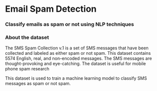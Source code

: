 # Email Spam Detection
### Classify emails as spam or not using NLP techniques
### About the dataset
The SMS Spam Collection v.1 is a set of SMS messages that have been collected and labeled as either spam or not spam. This dataset contains 5574 English, real, and non-encoded messages. The SMS messages are thought-provoking and eye-catching. The dataset is useful for mobile phone spam research

This dataset is used to train a machine learning model to classify SMS messages as spam or not spam.




